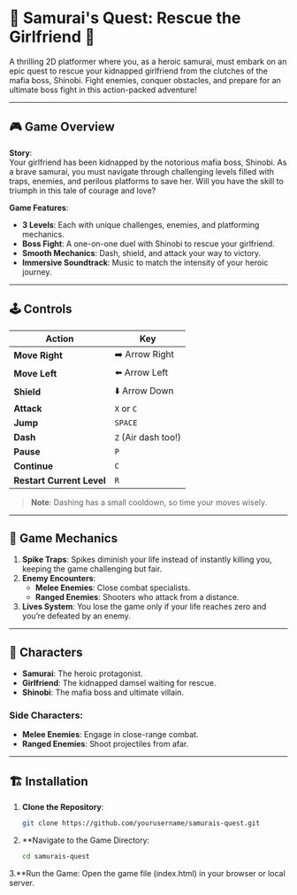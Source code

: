 # 🥷 Samurai's Quest: Rescue the Girlfriend 🥷

A thrilling 2D platformer where you, as a heroic samurai, must embark on an epic quest to rescue your kidnapped girlfriend from the clutches of the mafia boss, Shinobi. Fight enemies, conquer obstacles, and prepare for an ultimate boss fight in this action-packed adventure!

---

## 🎮 Game Overview

**Story**:  
Your girlfriend has been kidnapped by the notorious mafia boss, Shinobi. As a brave samurai, you must navigate through challenging levels filled with traps, enemies, and perilous platforms to save her. Will you have the skill to triumph in this tale of courage and love?

**Game Features**:
- **3 Levels**: Each with unique challenges, enemies, and platforming mechanics.
- **Boss Fight**: A one-on-one duel with Shinobi to rescue your girlfriend.
- **Smooth Mechanics**: Dash, shield, and attack your way to victory.
- **Immersive Soundtrack**: Music to match the intensity of your heroic journey.

---

## 🕹️ Controls

| **Action**          | **Key**               |
|----------------------|-----------------------|
| **Move Right**       | ➡️ Arrow Right        |
| **Move Left**        | ⬅️ Arrow Left         |
| **Shield**           | ⬇️ Arrow Down         |
| **Attack**           | `X` or `C`           |
| **Jump**             | `SPACE`              |
| **Dash**             | `Z` (Air dash too!)  |
| **Pause**            | `P`                  |
| **Continue**         | `C`                  |
| **Restart Current Level** | `R`            |

> **Note**: Dashing has a small cooldown, so time your moves wisely.

---

## 🌟 Game Mechanics

1. **Spike Traps**: Spikes diminish your life instead of instantly killing you, keeping the game challenging but fair.
2. **Enemy Encounters**:
   - **Melee Enemies**: Close combat specialists.
   - **Ranged Enemies**: Shooters who attack from a distance.
3. **Lives System**: You lose the game only if your life reaches zero and you’re defeated by an enemy.

---

## 🦸 Characters

- **Samurai**: The heroic protagonist.
- **Girlfriend**: The kidnapped damsel waiting for rescue.
- **Shinobi**: The mafia boss and ultimate villain.

### Side Characters:
- **Melee Enemies**: Engage in close-range combat.
- **Ranged Enemies**: Shoot projectiles from afar.

---

## 🏗️ Installation

1. **Clone the Repository**:
   ```bash
   git clone https://github.com/yourusername/samurais-quest.git
2. **Navigate to the Game Directory:
    ```bash
    cd samurais-quest
3.**Run the Game:
Open the game file (index.html) in your browser or local server.
   
   
